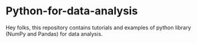 # Python-for-data-analysis
Hey folks, this repository contains tutorials and examples of python library (NumPy and Pandas) for data analysis.
